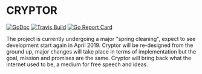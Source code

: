 # CRYPTOR

[![GoDoc](https://img.shields.io/badge/godoc-reference-5272B4.svg?style=flat-square)](https://godoc.org/cpl.li/go/cryptor)
[![Travis Build](https://img.shields.io/travis/cpl/cryptor/master.svg?style=flat-square)](https://travis-ci.org/cpl/cryptor)
[![Go Report Card](https://goreportcard.com/badge/cpl.li/go/cryptor?style=flat-square)](https://goreportcard.com/report/cpl.li/go/cryptor)


The project is currently undergoing a major "spring cleaning", expect to see
development start again in April 2019. Cryptor will be re-designed from the
ground up, major changes will take place in terms of implementation but the
goal, mission and promises are the same. Cryptor will bring back what the
internet used to be, a medium for free speech and ideas.